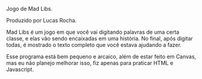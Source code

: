 Jogo de Mad Libs.

Produzido por Lucas Rocha.

Mad Libs é um jogo em que você vai digitando palavras de uma certa classe, e elas vão sendo encaixadas em uma história. No final, após digitar todas, é mostrado o texto completo que você estava ajudando a fazer.

Esse programa está bem pequeno e arcaico, além de estar feito em Canvas, mas eu não planejo melhorar isso, fiz apenas para praticar HTML e Javascript.